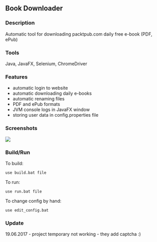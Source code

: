## Book Downloader

### Description
Automatic tool for downloading packtpub.com daily free e-book (PDF, ePub)

### Tools
Java, JavaFX, Selenium, ChromeDriver

### Features
- automatic login to website
- automatic downloading daily e-books
- automatic renaming files
- PDF and ePub formats
- JVM console logs in JavaFX window
- storing user data in config.properties file

### Screenshots
<img src="http://i.imgur.com/47LB6R4.png">

### Build/Run
To build:

`use build.bat file`

To run:

`use run.bat file`

To change config by hand:

`use edit_config.bat`

### Update
19.06.2017 - project temporary not working - they add captcha :)